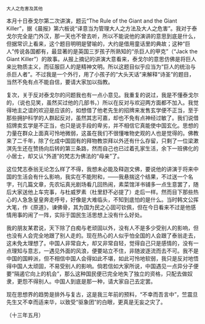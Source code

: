     大人之危害及其他 

   本月十日泰戈尔第二次讲演，题云“The Rule of the Giant and the Giant Killer”，据《晨报》第六板说“译意当为管理大人之方法及大人之危害”。我对于泰戈尔完全是门外汉，那一天也不曾去听，所以不能说他的演讲的意思到底是什么，但据常识上看来，这个题目明明是譬喻的，大约是借用童话里的典故；这种“巨人”传说各国都有，最显著的是英国三岁孩子所熟知的“杀巨人的甲克”（“Jack the Giant Killer”）的故事。从报上摘记的讲演大意看来，泰戈尔的意思仿佛是将巨人来比物质主义，而征服巨人的是精神文明。所以这题目似乎应当为“巨人的统治与杀巨人者”。不过我是一个外行，用了小孩子的“大头天话”来解释“诗圣”的题目，当然不免有点不能自信，要请大家加以指教。

   复次，关于反对泰戈尔的问题我也有一点小意见。我重复的说过，我是不懂泰戈尔的，（说也见笑，虽然买过他的几部书，）所以在反对与欢迎两方面都不加入。我觉得地主之谊的欢迎是应该的，如想借了他老先生的招牌来发售玄学便不正当，至于那些拥护科学的人群起反对，虽然其志可嘉，却也不免有点神经过敏了。我们说借招牌卖玄学是不正当，也只是说手段的卑劣，并不相信它真能使中国玄化。思想的力量在群众上面真可怜地微弱，这虽在我们不很懂唯物史观的人也是觉得的。佛教来了二千年，除了化成中国固有的拜物教崇拜以外还有什么存留，只剩了一位梁漱溟先生还在赞扬向后转的第三条路，然而自己也已过着孔家生活，余下一班佛化的小居士，却又认“外道”的梵志为佛法的“母亲”了。

   这位梵志泰翁无论怎么样了不得，我想未必能及释迦文佛，要说他的讲演于将来中国的生活会有什么影响，我实在不能附和，——我悬揣这个结果，不过送一个名字，刊几篇文章，先农坛真光剧场看几回热闹，素菜馆洋书铺多一点生意罢了，随后大家送他上车完事，与杜威罗素（杜里舒不必提了）走后一样。然而目下那些热心的人急急皇皇奔走呼号，好像是大难临头，不知到底怕的是什么。当时韩文公挥大笔，作《原道》，谏佛骨，其为国为民之心固可钦佩，但在今日看来不过是他感情用事的闹了一阵，实际于国民生活思想上没有什么好处。

   我的朋友某君说，天下除了白痴与老顽固以外，没有人不是多少受别人的影响，但也没有人会完全地跟了别人走的。现在热心的人似乎怕全国的人会跟了泰翁走去，这未免太理想了。中国人非常自大，却又非常自轻，觉得自己只是感情的，没有一点理知与意志，一遇见外面的风浪，便要站立不住，非随波逐流而去不可。我不是中国的国粹派，但不相信中国人会得如此不堪，如此可怜地软弱，我只是反对地悟得中国人太顽固，不易受别人的影响。倘若信如大家所说，中国遇见一点异分子便要“隔遏它向上的机会”，那么这种国民便已完全地失了独立的资格，只配去做奴隶，更怨不得别人。中国人到底是那一种，请大家自己去定罢。

   现在思想界的趋势是排外与复古，这是我三年前的预料，“不幸而吾言中”，竺震旦先生又不幸而适来华，以致受“驱象团”的白眼，更真是无妄之灾了。

   （十三年五月）

